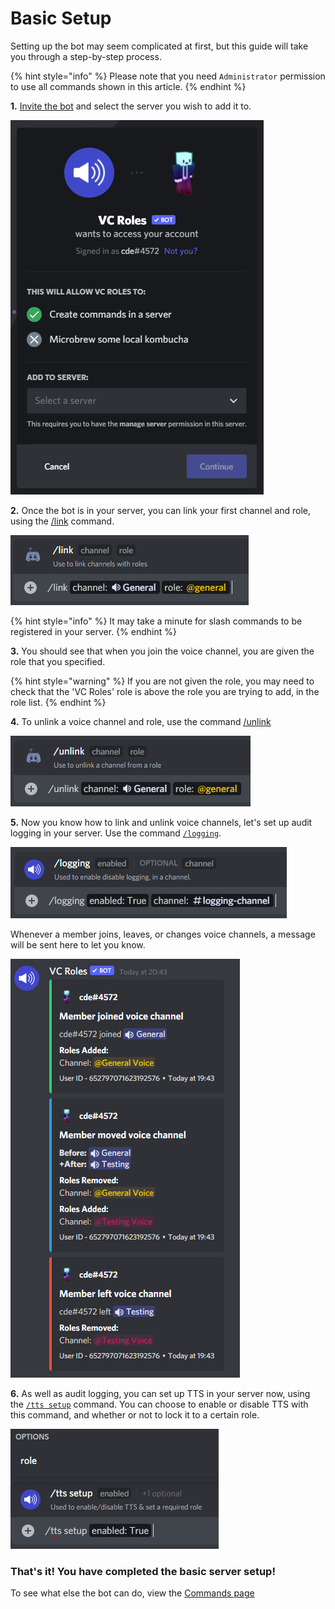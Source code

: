 # Basic Setup

Setting up the bot may seem complicated at first, but this guide will take you through a step-by-step process.

{% hint style="info" %}
Please note that you need `Administrator` permission to use all commands shown in this article.
{% endhint %}

**1.** [Invite the bot](https://discord.com/api/oauth2/authorize?client\_id=775025797034541107\&permissions=300944400\&scope=bot%20applications.commands) and select the server you wish to add it to.

![Invite Page](<.gitbook/assets/image (57).png>)

**2.** Once the bot is in your server, you can link your first channel and role, using the [/link](commands/commands/linking-and-unlinking.md#link) command.

![link command](<.gitbook/assets/image (89).png>)

{% hint style="info" %}
It may take a minute for slash commands to be registered in your server.
{% endhint %}

**3.** You should see that when you join the voice channel, you are given the role that you specified.

{% hint style="warning" %}
If you are not given the role, you may need to check that the 'VC Roles' role is above the role you are trying to add, in the role list.
{% endhint %}

**4.** To unlink a voice channel and role, use the command [/unlink](commands/commands/linking-and-unlinking.md#unlink)

![](<.gitbook/assets/image (47).png>)

**5.** Now you know how to link and unlink voice channels, let's set up audit logging in your server. Use the command [`/logging`](commands/commands/audit-logging.md#logging).

![logging command](<.gitbook/assets/image (73).png>)

Whenever a member joins, leaves, or changes voice channels, a message will be sent here to let you know.

![Example logs](<.gitbook/assets/image (93).png>)

**6.** As well as audit logging, you can set up TTS in your server now, using the [`/tts setup`](commands/commands/tts-commands.md#ttssetup) command. You can choose to enable or disable TTS with this command, and whether or not to lock it to a certain role.

![tts setup command](.gitbook/assets/ttssetup.png)

### That's it! You have completed the basic server setup!

To see what else the bot can do, view the [Commands page](commands/commands/)
